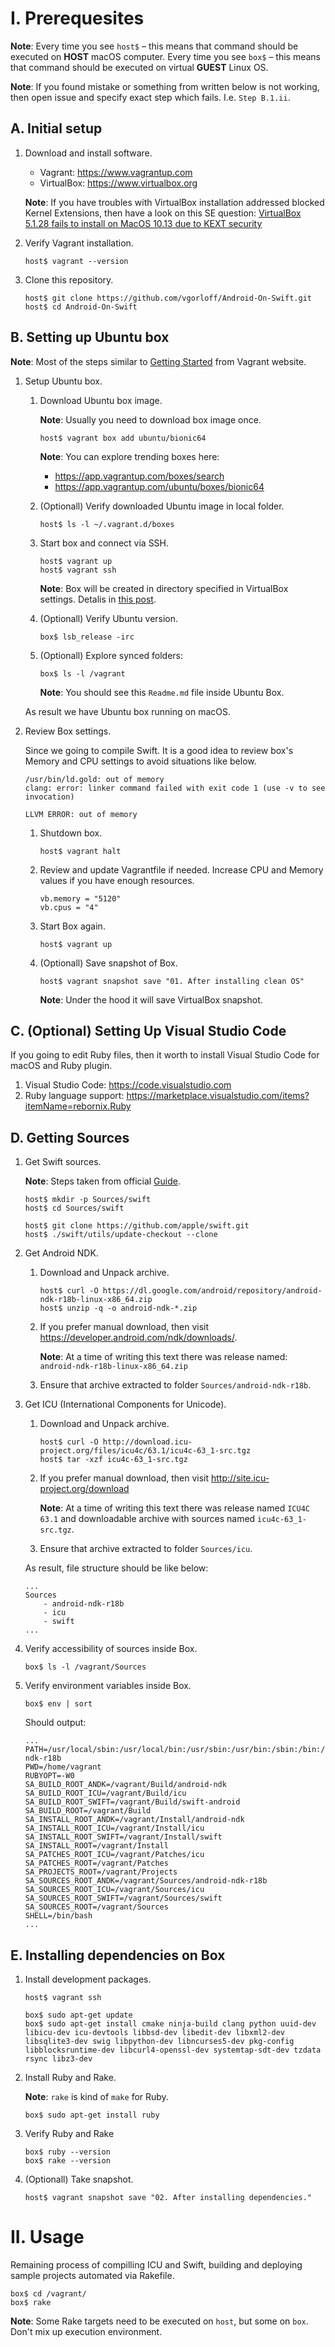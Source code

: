 I. Prerequesites
================

**Note**: Every time you see `host$` – this means that command should be executed on **HOST** macOS computer. Every time you see `box$` – this means that command should be executed on virtual **GUEST** Linux OS.

**Note**: If you found mistake or something from written below is not working, then open issue and specify exact step which fails. I.e. `Step B.1.ii`.

A. Initial setup
----------------

1. Download and install software.

    - Vagrant: https://www.vagrantup.com
    - VirtualBox: https://www.virtualbox.org

    **Note**: If you have troubles with VirtualBox installation addressed blocked Kernel Extensions, then have a look on this SE question: [VirtualBox 5.1.28 fails to install on MacOS 10.13 due to KEXT security](https://apple.stackexchange.com/questions/301303/virtualbox-5-1-28-fails-to-install-on-macos-10-13-due-to-kext-security)

2. Verify Vagrant installation.


    ```
    host$ vagrant --version
    ```

3. Clone this repository.

    ```
    host$ git clone https://github.com/vgorloff/Android-On-Swift.git
    host$ cd Android-On-Swift
    ```

B. Setting up Ubuntu box
------------------------

**Note**: Most of the steps similar to [Getting Started](https://www.vagrantup.com/intro/getting-started/index.html) from Vagrant website.

1. Setup Ubuntu box.

    1. Download Ubuntu box image.

        **Note**: Usually you need to download box image once.

        ```
        host$ vagrant box add ubuntu/bionic64
        ```

        **Note**: You can explore trending boxes here:

        - https://app.vagrantup.com/boxes/search
        - https://app.vagrantup.com/ubuntu/boxes/bionic64

    2. (Optionall) Verify downloaded Ubuntu image in local folder.

        ```
        host$ ls -l ~/.vagrant.d/boxes
        ```

    3. Start box and connect via SSH.

        ```
        host$ vagrant up
        host$ vagrant ssh
        ```

        **Note**: Box will be created in directory specified in VirtualBox settings. Detalis in [this post](http://www.thisprogrammingthing.com/2013/changing-the-directory-vagrant-stores-the-vms-in/).

    4. (Optionall) Verify Ubuntu version.

        ```
        box$ lsb_release -irc
        ```

    5. (Optionall) Explore synced folders:

        ```
        box$ ls -l /vagrant
        ```

        **Note**: You should see this `Readme.md` file inside Ubuntu Box.

    As result we have Ubuntu box running on macOS.

2. Review Box settings.

    Since we going to compile Swift. It is a good idea to review box's Memory and CPU settings to avoid situations like below.

    ```
    /usr/bin/ld.gold: out of memory
    clang: error: linker command failed with exit code 1 (use -v to see invocation)
    ```

    ```
    LLVM ERROR: out of memory
    ```


    1. Shutdown box.

        ```
        host$ vagrant halt
        ```

    2. Review and update Vagrantfile if needed. Increase CPU and Memory values if you have enough resources.

        ```
        vb.memory = "5120"
        vb.cpus = "4"
        ```

    3. Start Box again.

        ```
        host$ vagrant up
        ```

    4. (Optionall) Save snapshot of Box.

        ```
        host$ vagrant snapshot save "01. After installing clean OS"
        ```

        **Note**: Under the hood it will save VirtualBox snapshot.

C. (Optional) Setting Up Visual Studio Code
-------------------------------------------

If you going to edit Ruby files, then it worth to install Visual Studio Code for macOS and Ruby plugin.

1. Visual Studio Code: https://code.visualstudio.com
2. Ruby language support: https://marketplace.visualstudio.com/items?itemName=rebornix.Ruby

D. Getting Sources
------------------

1. Get Swift sources.

    **Note**: Steps taken from official [Guide](https://github.com/apple/swift).

    ```
    host$ mkdir -p Sources/swift
    host$ cd Sources/swift

    host$ git clone https://github.com/apple/swift.git
    host$ ./swift/utils/update-checkout --clone
    ```


2. Get Android NDK.

    1. Download and Unpack archive.

        ```
        host$ curl -O https://dl.google.com/android/repository/android-ndk-r18b-linux-x86_64.zip
        host$ unzip -q -o android-ndk-*.zip
        ```

    2. If you prefer manual download, then visit https://developer.android.com/ndk/downloads/.

        **Note**: At a time of writing this text there was release named: `android-ndk-r18b-linux-x86_64.zip`

    3. Ensure that archive extracted to folder `Sources/android-ndk-r18b`.


3. Get ICU (International Components for Unicode).

    1. Download and Unpack archive.

        ```
        host$ curl -O http://download.icu-project.org/files/icu4c/63.1/icu4c-63_1-src.tgz
        host$ tar -xzf icu4c-63_1-src.tgz
        ```

    2. If you prefer manual download, then visit http://site.icu-project.org/download

        **Note**: At a time of writing this text there was release named `ICU4C 63.1` and downloadable archive with sources named `icu4c-63_1-src.tgz`.

    3. Ensure that archive extracted to folder `Sources/icu`.

    As result, file structure should be like below:

    ```
    ...
    Sources
        - android-ndk-r18b
        - icu
        - swift
    ...
    ```

4. Verify accessibility of sources inside Box.

    ```
    box$ ls -l /vagrant/Sources
    ```

5. Verify environment variables inside Box.

    ```
    box$ env | sort
    ```

    Should output:

    ```
    ...
    PATH=/usr/local/sbin:/usr/local/bin:/usr/sbin:/usr/bin:/sbin:/bin:/usr/games:/usr/local/games:/snap/bin:/vagrant/Sources/android-ndk-r18b
    PWD=/home/vagrant
    RUBYOPT=-W0
    SA_BUILD_ROOT_ANDK=/vagrant/Build/android-ndk
    SA_BUILD_ROOT_ICU=/vagrant/Build/icu
    SA_BUILD_ROOT_SWIFT=/vagrant/Build/swift-android
    SA_BUILD_ROOT=/vagrant/Build
    SA_INSTALL_ROOT_ANDK=/vagrant/Install/android-ndk
    SA_INSTALL_ROOT_ICU=/vagrant/Install/icu
    SA_INSTALL_ROOT_SWIFT=/vagrant/Install/swift
    SA_INSTALL_ROOT=/vagrant/Install
    SA_PATCHES_ROOT_ICU=/vagrant/Patches/icu
    SA_PATCHES_ROOT=/vagrant/Patches
    SA_PROJECTS_ROOT=/vagrant/Projects
    SA_SOURCES_ROOT_ANDK=/vagrant/Sources/android-ndk-r18b
    SA_SOURCES_ROOT_ICU=/vagrant/Sources/icu
    SA_SOURCES_ROOT_SWIFT=/vagrant/Sources/swift
    SA_SOURCES_ROOT=/vagrant/Sources
    SHELL=/bin/bash
    ...
    ```

E. Installing dependencies on Box
---------------------------------------

1. Install development packages.

    ```
    host$ vagrant ssh

    box$ sudo apt-get update
    box$ sudo apt-get install cmake ninja-build clang python uuid-dev libicu-dev icu-devtools libbsd-dev libedit-dev libxml2-dev libsqlite3-dev swig libpython-dev libncurses5-dev pkg-config libblocksruntime-dev libcurl4-openssl-dev systemtap-sdt-dev tzdata rsync libz3-dev
    ```

2. Install Ruby and Rake.

    **Note**: `rake` is kind of `make` for Ruby.

    ```
    box$ sudo apt-get install ruby
    ```

3. Verify Ruby and Rake

    ```
    box$ ruby --version
    box$ rake --version
    ```

4. (Optionall) Take snapshot.

    ```
    host$ vagrant snapshot save "02. After installing dependencies."
    ```

II. Usage
=========

Remaining process of compilling ICU and Swift, building and deploying sample projects automated via Rakefile.

```
box$ cd /vagrant/
box$ rake
```

**Note**: Some Rake targets need to be executed on `host`, but some on `box`. Don't mix up execution environment.
